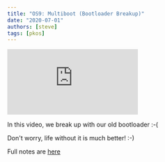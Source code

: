 ```yaml
---
title: "OS9: Multiboot (Bootloader Breakup)"
date: "2020-07-01"
authors: [steve]
tags: [pkos]
---
```


<iframe className="youtube-video-player" src="https://www.youtube.com/embed/UraQLWvn9Vg" title="YouTube video player" frameBorder="0" allow="accelerometer; autoplay; clipboard-write; encrypted-media; gyroscope; picture-in-picture" allowFullScreen></iframe>

In this video, we break up with our old bootloader :-(
    
Don't worry, life without it is much better! :-)

Full notes are [here](/docs/pkos/os9)